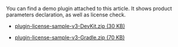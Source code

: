 [//]: # (title: Marketplace Demo Plugin)

You can find a demo plugin attached to this article. It shows product parameters declaration, as well as license check.

* [plugin-license-sample-v3-DevKit.zip (30 KB)](/images/plugin-license-sample-v3-DevKit.zip)

* [plugin-license-sample-v3-Gradle.zip (70 KB)](/images/plugin-license-sample-v3-Gradle.zip)
